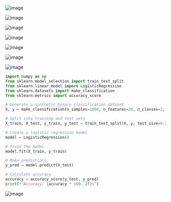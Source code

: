 ![image](https://github.com/user-attachments/assets/be101e22-38ea-4415-adf5-090bf59fa9d3)

![image](https://github.com/user-attachments/assets/4ec544b0-b976-4cb1-b458-309fab14ffa0)

![image](https://github.com/user-attachments/assets/8abd408b-a175-45d1-a78f-6dc9bd9fc07e)

![image](https://github.com/user-attachments/assets/42746dea-2743-471b-9970-d1ca0077ca04)

![image](https://github.com/user-attachments/assets/9935b563-7582-4395-8101-f195518d46f2)

![image](https://github.com/user-attachments/assets/d938786b-d340-4808-9e86-f96a673b7d64)

![image](https://github.com/user-attachments/assets/f58e0a2a-d205-4963-9a13-5053d77d2486)

```python
import numpy as np
from sklearn.model_selection import train_test_split
from sklearn.linear_model import LogisticRegression
from sklearn.datasets import make_classification
from sklearn.metrics import accuracy_score

# Generate a synthetic binary classification dataset
X, y = make_classification(n_samples=1000, n_features=20, n_classes=2, random_state=42)

# Split into training and test sets
X_train, X_test, y_train, y_test = train_test_split(X, y, test_size=0.25, random_state=42)

# Create a logistic regression model
model = LogisticRegression()

# Train the model
model.fit(X_train, y_train)

# Make predictions
y_pred = model.predict(X_test)

# Calculate accuracy
accuracy = accuracy_score(y_test, y_pred)
print(f"Accuracy: {accuracy * 100:.2f}%")
```
![image](https://github.com/user-attachments/assets/9cd6dc36-83d5-49ea-821f-f0a65cb45a1b)
